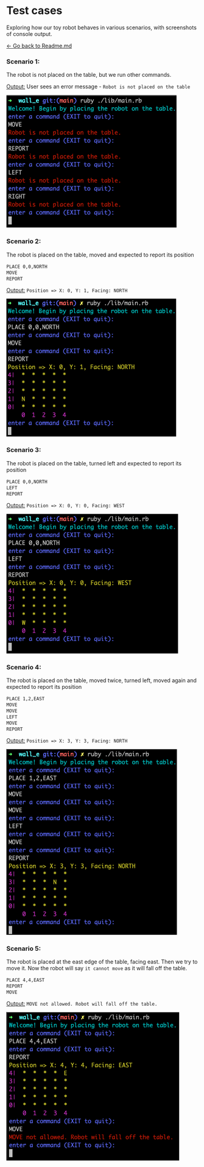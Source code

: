 # Test cases 
Exploring how our toy robot behaves in various scenarios, with screenshots of console output.

[<- Go back to Readme.md](README.md)

### Scenario 1:

The robot is not placed on the table, but we run other commands.

<ins>Output:</ins> User sees an error message - `Robot is not placed on the table`

![Scenario 1 result](screenshots/Wall-E-1.png)

### Scenario 2: 

The robot is placed on the table, moved and expected to report its position

```
PLACE 0,0,NORTH
MOVE
REPORT
```

<ins>Output:</ins> `Position => X: 0, Y: 1, Facing: NORTH`

![Scenario 2 result](screenshots/Wall-E-2.png)

### Scenario 3: 

The robot is placed on the table, turned left and expected to report its position

```
PLACE 0,0,NORTH
LEFT
REPORT
```

<ins>Output:</ins> `Position => X: 0, Y: 0, Facing: WEST`

![Scenario 3 result](screenshots/Wall-E-3.png)

### Scenario 4: 

The robot is placed on the table, moved twice, turned left, moved again and expected to report its position

```
PLACE 1,2,EAST
MOVE
MOVE
LEFT
MOVE
REPORT
```

<ins>Output:</ins> `Position => X: 3, Y: 3, Facing: NORTH`

![Scenario 4 result](screenshots/Wall-E-4.png)

### Scenario 5: 

The robot is placed at the east edge of the table, facing east. Then we try to move it. Now the robot will say `it cannot move` as it will fall off the table.

```
PLACE 4,4,EAST
REPORT
MOVE
```

<ins>Output:</ins> `MOVE not allowed. Robot will fall off the table.`

![Scenario 5 result](screenshots/Wall-E-5.png)